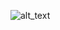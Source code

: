 ![alt_text](https://lh3.googleusercontent.com/BVe7Kt8RXmcNI3D_QEZjmfJeBcjm9t27JOW_LqribdTfX-XW-64rvqyYIKU1XDUllPY-qH69a-3to3nvBzpVVXQDyK57wQGoCG--iQORqgcFJbxibTbH70_rRv0Nv9QcywsP4lyF5IhWpgNaMfSM4udbkDUYv2qmldPS04MLgLg1JWwpt1EFfx6_idym9QLh-JWGOCfWtVsQ3cU4mBtBiDXWyYEP7nh_X3l2w2Y4q3oarLX7lG7mMjQa8aUjkCjQue2fsybcG4IAcjgWbFTg43D1jJnqIl8iq_1cWVOCy2bswc-KU0o7I3dQMrtuJb3unuqV7rSxLOOq1hRtu-zfWgDPovEEhLPo2oLFb-EcVlK9s4JBeGTD2UWkO88MPUrJpHKg-4Jsxyh1EpQttOfefbEa5v3oqrUecLPTfido2vMYSOo3muPTBn6LV4V33C3tYVLVLAupNRJfAXgzJZSqBMbXZdq0z8RSZMXU-x0-a7BKlUe15VZhjssvXMRrfl2YRHXOHzQPlYBYocU10HlaIixIlQyxLOA_cg7Tdezm5cCA-fiJqSrie7Pwj34Wfj8vnuzy1UfRVHde_ijl7rh27uCe6gExXUdUvbKpt9-tPsANwPK-02SSip4Tw911m4MwDivdqm_LhlY-4jJ84gI8Ebdx7EOzVgoJUOdt7FOyVH4oAz75qEcxdhGK0lU=w803-h646-no?authuser=0)
